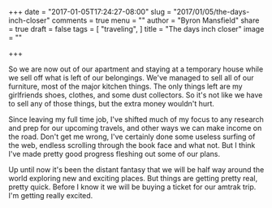 +++
date = "2017-01-05T17:24:27-08:00"
slug = "2017/01/05/the-days-inch-closer"
comments = true
menu = ""
author = "Byron Mansfield"
share = true
draft = false
tags = [
  "traveling",
]
title = "The days inch closer"
image = ""

+++

So we are now out of our apartment and staying at a temporary house while we sell off what is left of our belongings. We've managed to sell all of our furniture, most of the major kitchen things. The only things left are my girlfriends shoes, clothes, and some dust collectors. So it's not like we have to sell any of those things, but the extra money wouldn't hurt.

Since leaving my full time job, I've shifted much of my focus to any research and prep for our upcoming travels, and other ways we can make income on the road. Don't get me wrong, I've certainly done some useless surfing of the web, endless scrolling through the book face and what not. But I think I've made pretty good progress fleshing out some of our plans.

Up until now it's been the distant fantasy that we will be half way around the world exploring new and exciting places. But things are getting pretty real, pretty quick. Before I know it we will be buying a ticket for our amtrak trip. I'm getting really excited.
